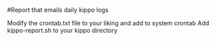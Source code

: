 #Report that emails daily kippo logs 

Modify the crontab.txt file to your liking and add to system crontab
Add kippo-report.sh to your kippo directory

